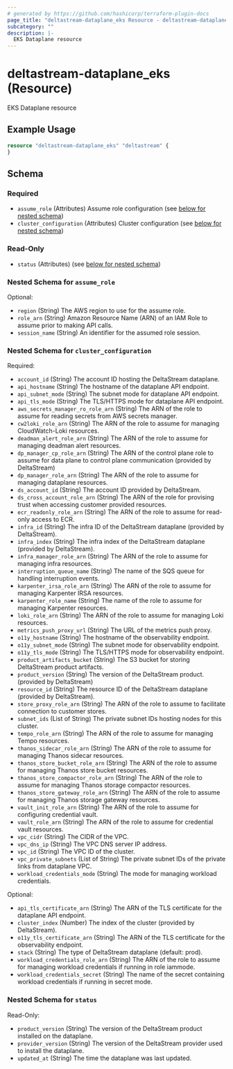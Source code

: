 ```yaml
---
# generated by https://github.com/hashicorp/terraform-plugin-docs
page_title: "deltastream-dataplane_eks Resource - deltastream-dataplane"
subcategory: ""
description: |-
  EKS Dataplane resource
---
```


# deltastream-dataplane_eks (Resource)

EKS Dataplane resource

## Example Usage

```terraform
resource "deltastream-dataplane_eks" "deltastream" {
}
```

<!-- schema generated by tfplugindocs -->
## Schema

### Required

- `assume_role` (Attributes) Assume role configuration (see [below for nested schema](#nestedatt--assume_role))
- `cluster_configuration` (Attributes) Cluster configuration (see [below for nested schema](#nestedatt--cluster_configuration))

### Read-Only

- `status` (Attributes) (see [below for nested schema](#nestedatt--status))

<a id="nestedatt--assume_role"></a>
### Nested Schema for `assume_role`

Optional:

- `region` (String) The AWS region to use for the assume role.
- `role_arn` (String) Amazon Resource Name (ARN) of an IAM Role to assume prior to making API calls.
- `session_name` (String) An identifier for the assumed role session.


<a id="nestedatt--cluster_configuration"></a>
### Nested Schema for `cluster_configuration`

Required:

- `account_id` (String) The account ID hosting the DeltaStream dataplane.
- `api_hostname` (String) The hostname of the dataplane API endpoint.
- `api_subnet_mode` (String) The subnet mode for dataplane API endpoint.
- `api_tls_mode` (String) The TLS/HTTPS mode for dataplane API endpoint.
- `aws_secrets_manager_ro_role_arn` (String) The ARN of the role to assume for reading secrets from AWS secrets manager.
- `cw2loki_role_arn` (String) The ARN of the role to assume for managing CloudWatch-Loki resources.
- `deadman_alert_role_arn` (String) The ARN of the role to assume for managing deadman alert resources.
- `dp_manager_cp_role_arn` (String) The ARN of the control plane role to assume for data plane to control plane communication (provided by DeltaStream)
- `dp_manager_role_arn` (String) The ARN of the role to assume for managing dataplane resources.
- `ds_account_id` (String) The account ID provided by DeltaStream.
- `ds_cross_account_role_arn` (String) The ARN of the role for provising trust when accessing customer provided resources.
- `ecr_readonly_role_arn` (String) The ARN of the role to assume for read-only access to ECR.
- `infra_id` (String) The infra ID of the DeltaStream dataplane (provided by DeltaStream).
- `infra_index` (String) The infra index of the DeltaStream dataplane (provided by DeltaStream).
- `infra_manager_role_arn` (String) The ARN of the role to assume for managing infra resources.
- `interruption_queue_name` (String) The name of the SQS queue for handling interruption events.
- `karpenter_irsa_role_arn` (String) The ARN of the role to assume for managing Karpenter IRSA resources.
- `karpenter_role_name` (String) The name of the role to assume for managing Karpenter resources.
- `loki_role_arn` (String) The ARN of the role to assume for managing Loki resources.
- `metrics_push_proxy_url` (String) The URL of the metrics push proxy.
- `o11y_hostname` (String) The hostname of the observability endpoint.
- `o11y_subnet_mode` (String) The subnet mode for observability endpoint.
- `o11y_tls_mode` (String) The TLS/HTTPS mode for observability endpoint.
- `product_artifacts_bucket` (String) The S3 bucket for storing DeltaStream product artifacts.
- `product_version` (String) The version of the DeltaStream product. (provided by DeltaStream)
- `resource_id` (String) The resource ID of the DeltaStream dataplane (provided by DeltaStream).
- `store_proxy_role_arn` (String) The ARN of the role to assume to facilitate connection to customer stores.
- `subnet_ids` (List of String) The private subnet IDs hosting nodes for this cluster.
- `tempo_role_arn` (String) The ARN of the role to assume for managing Tempo resources.
- `thanos_sidecar_role_arn` (String) The ARN of the role to assume for managing Thanos sidecar resources.
- `thanos_store_bucket_role_arn` (String) The ARN of the role to assume for managing Thanos store bucket resources.
- `thanos_store_compactor_role_arn` (String) The ARN of the role to assume for managing Thanos storage compactor resources.
- `thanos_store_gateway_role_arn` (String) The ARN of the role to assume for managing Thanos storage gateway resources.
- `vault_init_role_arn` (String) The ARN of the role to assume for configuring credential vault.
- `vault_role_arn` (String) The ARN of the role to assume for credential vault resources.
- `vpc_cidr` (String) The CIDR of the VPC.
- `vpc_dns_ip` (String) The VPC DNS server IP address.
- `vpc_id` (String) The VPC ID of the cluster.
- `vpc_private_subnets` (List of String) The private subnet IDs of the private links from dataplane VPC.
- `workload_credentials_mode` (String) The mode for managing workload credentials.

Optional:

- `api_tls_certificate_arn` (String) The ARN of the TLS certificate for the dataplane API endpoint.
- `cluster_index` (Number) The index of the cluster (provided by DeltaStream).
- `o11y_tls_certificate_arn` (String) The ARN of the TLS certificate for the observability endpoint.
- `stack` (String) The type of DeltaStream dataplane (default: prod).
- `workload_credentials_role_arn` (String) The ARN of the role to assume for managing workload credentials if running in role iammode.
- `workload_credentials_secret` (String) The name of the secret containing workload credentials if running in secret mode.


<a id="nestedatt--status"></a>
### Nested Schema for `status`

Read-Only:

- `product_version` (String) The version of the DeltaStream product installed on the dataplane.
- `provider_version` (String) The version of the DeltaStream provider used to install the dataplane.
- `updated_at` (String) The time the dataplane was last updated.
